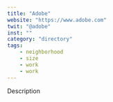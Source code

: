 ```yaml
---
title: "Adobe"
website: "https://www.adobe.com"
twit: "@adobe"
inst: ""
category: "directory"
tags:
    - neighborhood
    - size
    - work
    - work
---
```


Description
